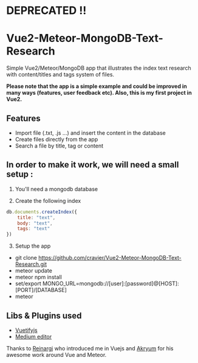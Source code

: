 # DEPRECATED !!

# Vue2-Meteor-MongoDB-Text-Research

Simple Vue2/Meteor/MongoDB app that illustrates the index text research with content/titles and tags system of files.

<b>Please note that the app is a simple example and could be improved in many ways (features, user feedback etc). Also, this is my first project in Vue2.</b>

## Features
- Import file (.txt, .js ...) and insert the content in the database
- Create files directly from the app
- Search a file by title, tag or content

## In order to make it work, we will need a small setup :

1. You'll need a mongodb database

2. Create the following index

```javascript
db.documents.createIndex({
    title: "text",
    body: "text",
    tags: "text"
})
```

3. Setup the app
- git clone https://github.com/cravier/Vue2-Meteor-MongoDB-Text-Research.git
- meteor update
- meteor npm install
- set/export MONGO_URL=mongodb://[user]:[password]@[HOST]:[PORT]/[DATABASE]
- meteor

## Libs & Plugins used
- <a href="https://vuetifyjs.com/">Vuetifyjs</a>
- <a href="https://franzskuffka.github.io/vue-medium-editor/">Medium editor</a>

Thanks to <a href="https://github.com/ReinargJ">Reinargj</a> who introduced me in Vuejs and <a href="https://github.com/Akryum">Akryum</a> for his awesome work around Vue and Meteor.
